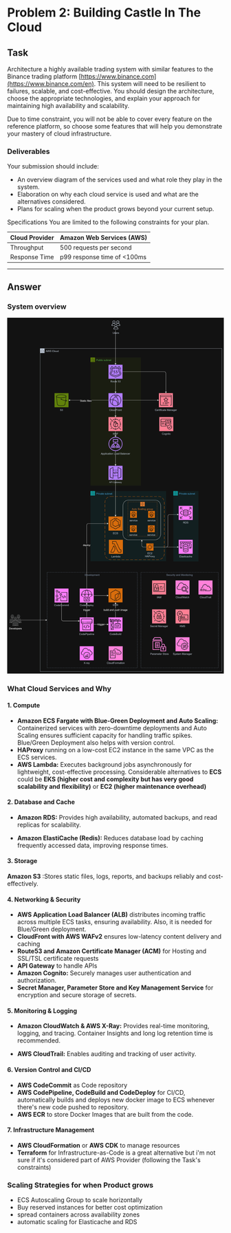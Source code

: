# Problem 2: Building Castle In The Cloud

## Task

Architecture a highly available trading system with similar features to the Binance trading platform [https://www.binance.com](https://www.binance.com/en). This system will need to be resilient to failures, scalable, and cost-effective. You should design the architecture, choose the appropriate technologies, and explain your approach for maintaining high availability and scalability.

Due to time constraint, you will not be able to cover every feature on the reference platform, so choose some features that will help you demonstrate your mastery of cloud infrastructure.

### Deliverables

Your submission should include:

- An overview diagram of the services used and what role they play in the system.
- Elaboration on why each cloud service is used and what are the alternatives considered.
- Plans for scaling when the product grows beyond your current setup.

Specifications
You are limited to the following constraints for your plan.

| Cloud Provider    |  Amazon Web Services (AWS)   |
| ----------------- |------------------------------|
| Throughput        |   500 requests per second    |
| Response Time     |  p99 response time of <100ms |

---

## Answer

### System overview
![System Architecture Diagram](/src/problem2/system_architecture.drawio.png)

### What Cloud Services and Why

#### 1. Compute

- **Amazon ECS Fargate with Blue-Green Deployment and Auto Scaling:** Containerized services with zero-downtime deployments and Auto Scaling ensures sufficient capacity for handling traffic spikes. Blue/Green Deployment also helps with version control.
- **HAProxy** running on a low-cost EC2 instance in the same VPC as the ECS services.
- **AWS Lambda:** Executes background jobs asynchronously for lightweight, cost-effective processing.
Considerable alternatives to **ECS** could be **EKS (higher cost and complexity but has very good scalability and flexibility)** or **EC2 (higher maintenance overhead)**

#### 2. Database and Cache

- **Amazon RDS:** Provides high availability, automated backups, and read replicas for scalability.

- **Amazon ElastiCache (Redis):** Reduces database load by caching frequently accessed data, improving response times.

#### 3. Storage

**Amazon S3** :Stores static files, logs, reports, and backups reliably and cost-effectively.

#### 4. Networking & Security

- **AWS Application Load Balancer (ALB)** distributes incoming traffic across multiple ECS tasks, ensuring availability. Also, it is needed for Blue/Green deployment.
- **CloudFront with AWS WAFv2** ensures low-latency content delivery and caching
- **Route53 and Amazon Certificate Manager (ACM)** for Hosting and SSL/TSL certificate requests
- **API Gateway** to handle APIs
- **Amazon Cognito:** Securely manages user authentication and authorization.
- **Secret Manager, Parameter Store and Key Management Service** for encryption and secure storage of secrets.

#### 5. Monitoring & Logging

- **Amazon CloudWatch & AWS X-Ray:** Provides real-time monitoring, logging, and tracing. Container Insights and long log retention time is recommended.

- **AWS CloudTrail:** Enables auditing and tracking of user activity.

#### 6. Version Control and CI/CD

- **AWS CodeCommit** as Code repository
- **AWS CodePipeline, CodeBuild and CodeDeploy** for CI/CD, automatically builds and deploys new docker image to ECS whenever there's new code pushed to repository.
- **AWS ECR** to store Docker Images that are built from the code.

#### 7. Infrastructure Management

- **AWS CloudFormation** or **AWS CDK** to manage resources
- **Terraform** for Infrastructure-as-Code is a great alternative but i'm not sure if it's considered part of AWS Provider (following the Task's constraints)

### Scaling Strategies for when Product grows
- ECS Autoscaling Group to scale horizontally
- Buy reserved instances for better cost optimization
- spread containers across availability zones
- automatic scaling for Elasticache and RDS